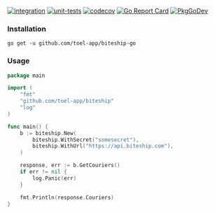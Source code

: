 [![integration](https://github.com/toel-app/biteship/actions/workflows/e2e.yml/badge.svg)](https://github.com/toel-app/biteship/actions/workflows/e2e.yml)
[![unit-tests](https://github.com/toel-app/biteship/actions/workflows/go.yml/badge.svg)](https://github.com/toel-app/biteship/actions/workflows/go.yml)
[![codecov](https://codecov.io/gh/toel-app/biteship/branch/main/graph/badge.svg?token=1LNAPYA0GM)](https://codecov.io/gh/toel-app/biteship)
[![Go Report Card](https://goreportcard.com/badge/github.com/toel-app/biteship)](https://goreportcard.com/report/github.com/toel-app/biteship)
[![PkgGoDev](https://pkg.go.dev/badge/github.com/stretchr/testify)](https://pkg.go.dev/github.com/toel-app/biteship)



### Installation
```
go get -u github.com/toel-app/biteship-go
```



### Usage
```go
package main

import (
	"fmt"
	"github.com/toel-app/biteship"
	"log"
)

func main() {
	b := biteship.New(
		biteship.WithSecret("somesecret"),
		biteship.WithUrl("https://api.biteship.com"),
	)

	response, err := b.GetCouriers()
	if err != nil {
		log.Panic(err)
	}

	fmt.Println(response.Couriers)
}
```
